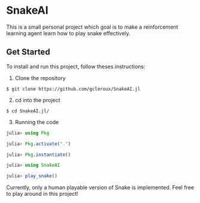 # SnakeAI

This is a small personal project which goal is to make a reinforcement learning agent learn how to play snake effectively.

## Get Started
To install and run this project, follow theses instructions:

1. Clone the repository
```
$ git clone https://github.com/gcleroux/SnakeAI.jl
```

2. cd into the project
```
$ cd SnakeAI.jl/
```

3. Running the code
```julia
julia> using Pkg

julia> Pkg.activate(".")

julia> Pkg.instantiate()

julia> using SnakeAI

julia> play_snake()
```

Currently, only a human playable version of Snake is implemented. Feel free to play around in this project!
